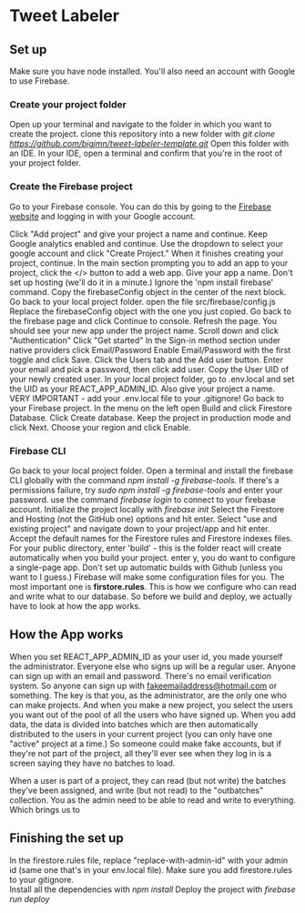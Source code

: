 # Tweet Labeler

## Set up

Make sure you have node installed. You'll also need an account with Google to use Firebase.

### Create your project folder
Open up your terminal and navigate to the folder in which you want to create the project.
clone this repository into a new folder with *git clone https://github.com/bigjmn/tweet-labeler-template.git <my-project-home>*
Open this folder with an IDE. In your IDE, open a terminal and confirm that you're in the root of your project folder.

### Create the Firebase project

Go to your Firebase console. You can do this by going to the [Firebase website](https://firebase.google.com/) and logging in with your Google account.

Click "Add project" and give your project a name and continue.
Keep Google analytics enabled and continue.
Use the dropdown to select your google account and click "Create Project." When it finishes creating your project, continue.
In the main section prompting you to add an app to your project, click the </> button to add a web app.
Give your app a name. Don't set up hosting (we'll do it in a minute.)
Ignore the 'npm install firebase' command.
Copy the firebaseConfig object in the center of the next block.
Go back to your local project folder. open the file src/firebase/config.js
Replace the firebaseConfig object with the one you just copied.
Go back to the firebase page and click Continue to console.
Refresh the page. You should see your new app under the project name.
Scroll down and click "Authentication"
Click "Get started"
In the Sign-in method section under native providers click Email/Password
Enable Email/Password with the first toggle and click Save.
Click the Users tab and the Add user button.
Enter your email and pick a password, then click add user.
Copy the User UID of your newly created user.
In your local project folder, go to .env.local and set the UID as your REACT_APP_ADMIN_ID. Also give your project a name.
VERY IMPORTANT - add your .env.local file to your .gitignore!
Go back to your Firebase project. In the menu on the left open Build and click Firestore Database. Click Create database.
Keep the project in production mode and click Next.
Choose your region and click Enable.

### Firebase CLI
Go back to your local project folder. Open a terminal and install the firebase CLI globally with the command *npm install -g firebase-tools*. If there's a permissions failure, try *sudo npm install -g firebase-tools* and enter your password.
use the command *firebase login* to connect to your firebase account.
Initialize the project locally with  *firebase init*
Select the Firestore and Hosting (not the GitHub one) options and hit enter.
Select "use and existing project" and navigate down to your project/app and hit enter.
Accept the default names for the Firestore rules and Firestore indexes files.
For your public directory, enter 'build' - this is the folder react will create automatically when you build your project.
enter y, you do want to configure a single-page app.
Don't set up automatic builds with Github (unless you want to I guess.)
Firebase will make some configuration files for you. The most important one is
**firstore.rules**. This is how we configure who can read and write what to our database. So before we build and deploy, we actually have to look at how the app works.

## How the App works

When you set REACT_APP_ADMIN_ID as your user id, you made yourself the administrator. Everyone else who signs up will be a regular user. Anyone can sign up with an email and password. There's no email verification system. So anyone can sign up with fakeemailaddress@hotmail.com or something. The key is that you, as the administrator, are the only one who can make projects. And when you make a new project, you select the users you want out of the pool of all the users who have signed up. When you add data, the data is divided into batches which are then automatically distributed to the users in your current project (you can only have one "active" project at a time.) So someone could make fake accounts, but if they're not part of the project, all they'll ever see when they log in is a screen saying they have no batches to load.

When a user is part of a project, they can read (but not write) the batches they've been assigned, and write (but not read) to the "outbatches" collection. You as the admin need to be able to read and write to everything. Which brings us to

## Finishing the set up
In the firestore.rules file, replace "replace-with-admin-id" with your admin id (same one that's in your env.local file). Make sure you add firestore.rules to your gitignore.  
Install all the dependencies with *npm install*
Deploy the project with *firebase run deploy*
